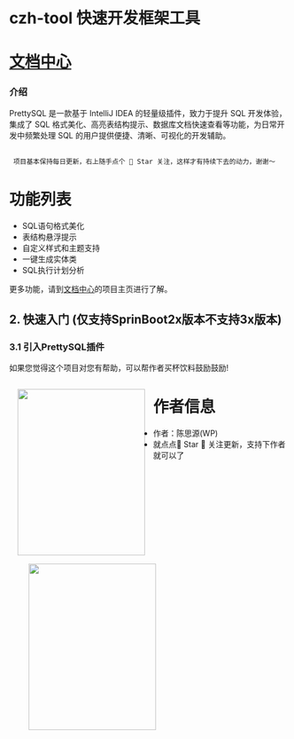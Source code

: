 # czh-tool 快速开发框架工具


# [文档中心](http://czh.znunwm.top)
### 介绍
PrettySQL 是一款基于 IntelliJ IDEA 的轻量级插件，致力于提升 SQL 开发体验，集成了 SQL 格式美化、高亮表结构提示、数据库文档快速查看等功能，为日常开发中频繁处理 SQL 的用户提供便捷、清晰、可视化的开发辅助。

```

 项目基本保持每日更新，右上随手点个 🌟 Star 关注，这样才有持续下去的动力，谢谢～

```
# 功能列表
- SQL语句格式美化
- 表结构悬浮提示
- 自定义样式和主题支持
- 一键生成实体类
- SQL执行计划分析

更多功能，请到[文档中心](http://czh.znunwm.top)的项目主页进行了解。
## 2. 快速入门  (仅支持SprinBoot2x版本不支持3x版本)

### 3.1 引入PrettySQL插件


如果您觉得这个项目对您有帮助，可以帮作者买杯饮料鼓励鼓励!

<img src="https://znunwm.top/upload/2023/04/%E5%BE%AE%E4%BF%A1%E5%9B%BE%E7%89%87_20230402163414.jpg" width = "230" height="300" style="float:left; margin: 15px;"/>

<img src="https://znunwm.top/upload/2023/04/%E5%BE%AE%E4%BF%A1%E5%9B%BE%E7%89%87_20230402161550.jpg" width = "230" height="300" style="float:left; margin-left: 35px; display: inline;"/>


# 作者信息

- 作者：陈思源(WP)
- 就点点🌟 Star 🌟 关注更新，支持下作者就可以了





